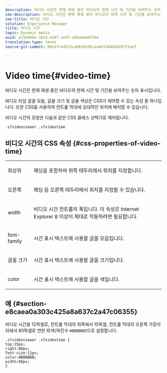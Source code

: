 ```yaml
---
description: 비디오 시간은 현재 재생 중인 비디오의 현재 시간 및 기간을 보여주는 숫자 표시입니다.
seo-description: 비디오 시간은 현재 재생 중인 비디오의 현재 시간 및 기간을 보여주는 숫자 표시입니다.
seo-title: 비디오 시간
solution: Experience Manager
title: 비디오 시간
topic: Dynamic media
uuid: a15b069a-18c8-428f-ac6f-ab5aeda65f4d
translation-type: tm+mt
source-git-commit: 90cbfca4533ca6639e561aa4e1344bdd20731eef

---
```



# Video time{#video-time}

비디오 시간은 현재 재생 중인 비디오의 현재 시간 및 기간을 보여주는 숫자 표시입니다.

<!--<a id="section_061E550C1C1D4DB2BD663A898895B38C"></a>-->

비디오 타임 글꼴 모음, 글꼴 크기 및 글꼴 색상은 CSS가 제어할 수 있는 속성 중 하나입니다. 또한 CSS를 사용하여 컨트롤 막대에 상대적인 위치에 배치할 수 있습니다.

비디오 시간의 모양은 다음과 같은 CSS 클래스 선택기로 제어됩니다.

```
.s7videoviewer .s7videotime
```

## 비디오 시간의 CSS 속성 {#css-properties-of-video-time}

<table id="table_C48C56E696304C9BAFEE71BA9EA9A174"> 
 <tbody> 
  <tr> 
   <td colname="col1"> <p> <span class="codeph"> 최상위 </span> </p> </td> 
   <td colname="col2"> <p>패딩을 포함하여 위쪽 테두리에서 위치를 지정합니다. </p> </td> 
  </tr> 
  <tr> 
   <td colname="col1"> <p> <span class="codeph"> 오른쪽 </span> </p> </td> 
   <td colname="col2"> <p>패딩 등 오른쪽 테두리에서 위치를 지정할 수 있습니다. </p> </td> 
  </tr> 
  <tr> 
   <td colname="col1"> <p> <span class="codeph"> width </span> </p> </td> 
   <td colname="col2"> <p> 비디오 시간 컨트롤의 폭입니다. 이 속성은 Internet Explorer 8 이상이 제대로 작동하려면 필요합니다. </p> </td> 
  </tr> 
  <tr> 
   <td colname="col1"> <p> <span class="codeph"> font-family </span> </p> </td> 
   <td colname="col2"> <p>시간 표시 텍스트에 사용할 글꼴 모음입니다. </p> </td> 
  </tr> 
  <tr> 
   <td colname="col1"> <p> <span class="codeph"> 글꼴 크기 </span> </p> </td> 
   <td colname="col2"> <p>시간 표시 텍스트에 사용할 글꼴 크기입니다. </p> </td> 
  </tr> 
  <tr> 
   <td colname="col1"> <p> <span class="codeph"> color </span> </p> </td> 
   <td colname="col2"> <p>시간 표시 텍스트에 사용할 글꼴 색입니다. </p> </td> 
  </tr> 
 </tbody> 
</table>

## 예 {#section-e8caea0a303c425a8a637c2a47c06355}

비디오 시간을 12픽셀로, 컨트롤 막대의 위쪽에서 15픽셀, 컨트롤 막대의 오른쪽 가장자리에서 80픽셀로 연한 회색(16진수 `#BBBBBB`)으로 설정합니다.

```
.s7videoviewer .s7videotime { 
top:15px; 
right:80px; 
font-size:12px; 
color:#BBBBBB; 
width:60px;  
}
```

